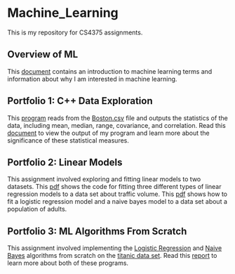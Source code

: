 # Machine_Learning
This is my repository for CS4375 assignments.

## Overview of ML
This [document](Overview_of_ML.pdf) contains an introduction to machine learning terms and information about why I am interested in machine learning.

## Portfolio 1: C++ Data Exploration
This [program](./Portfolio1-Data_Exploration/stats.cpp) reads from the [Boston.csv](./Portfolio1-Data_Exploration/Boston.csv) file and outputs the statistics of the data, including mean, median, range, covariance, and correlation. Read this [document](./Portfolio1-Data_Exploration/Data_Exploration.pdf) to view the output of my program and learn more about the significance of these statistical measures.

## Portfolio 2: Linear Models
This assignment involved exploring and fitting linear models to two datasets. This [pdf](./Portfolio2-Linear_Models/Regression.pdf) shows the code for fitting three different types of linear regression models to a data set about traffic volume. This [pdf](./Portfolio2-Linear_Models/Classification.pdf) shows how to fit a logistic regression model and a naive bayes model to a data set about a population of adults.

## Portfolio 3: ML Algorithms From Scratch
This assignment involved implementing the [Logistic Regression](./Portfolio3-ML_Algorithms_From_Scratch/LogReg.cpp) and [Naive Bayes](./Portfolio3-ML_Algorithms_From_Scratch/NaiveBayes.cpp) algorithms from scratch on the [titanic data set](./Portfolio3-ML_Algorithms_From_Scratch/titanic_project.csv). Read this [report](./Portfolio3-ML_Algorithms_From_Scratch/ML_Algorithms_from_Scratch.pdf) to learn more about both of these programs.